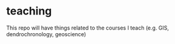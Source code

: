 # teaching
This repo will have things related to the courses I teach (e.g. GIS, dendrochronology, geoscience)
